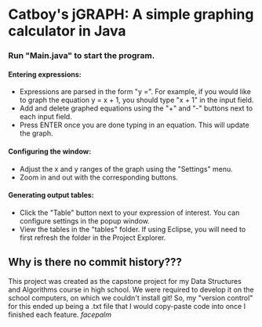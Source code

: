 # Catboy's jGRAPH: A simple graphing calculator in Java
### Run "Main.java" to start the program.

#### Entering expressions:
- Expressions are parsed in the form "y =". For example, if you would like to graph the equation y = x + 1, you should type "x + 1" in the input field.
- Add and delete graphed equations using the "+" and "-" buttons next to each input field.
- Press ENTER once you are done typing in an equation. This will update the graph.

#### Configuring the window:
- Adjust the x and y ranges of the graph using the "Settings" menu.
- Zoom in and out with the corresponding buttons.

#### Generating output tables:
- Click the "Table" button next to your expression of interest. You can configure settings in the popup window.
- View the tables in the "tables" folder. If using Eclipse, you will need to first refresh the folder in the Project Explorer.

## Why is there no commit history???
This project was created as the capstone project for my Data Structures and Algorithms course in high school. We were required to develop it on the school computers, on which we couldn't install git! So, my "version control" for this ended up being a .txt file that I would copy-paste code into once I finished each feature. *facepalm*